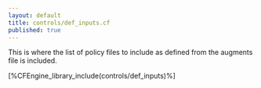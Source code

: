 ```yaml
---
layout: default
title: controls/def_inputs.cf
published: true
---
```


This is where the list of policy files to include as defined from the augments
file is included.

[%CFEngine_library_include(controls/def_inputs)%]
